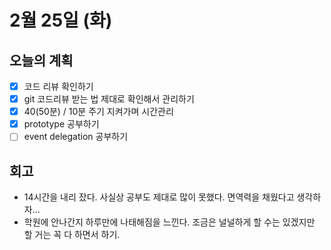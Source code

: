 # 2월 25일 \(화\)

## 오늘의 계획

* [x] 코드 리뷰 확인하기
* [x] git 코드리뷰 받는 법 제대로 확인해서 관리하기
* [x] 40\(50분\) / 10분 주기 지켜가며 시간관리
* [x] prototype 공부하기
* [ ] event delegation 공부하기

## 회고

* 14시간을 내리 잤다. 사실상 공부도 제대로 많이 못했다. 면역력을 채웠다고 생각하자...
* 학원에 안나간지 하루만에 나태해짐을 느낀다. 조금은 널널하게 할 수는 있겠지만 할 거는 꼭 다 하면서 하기.

